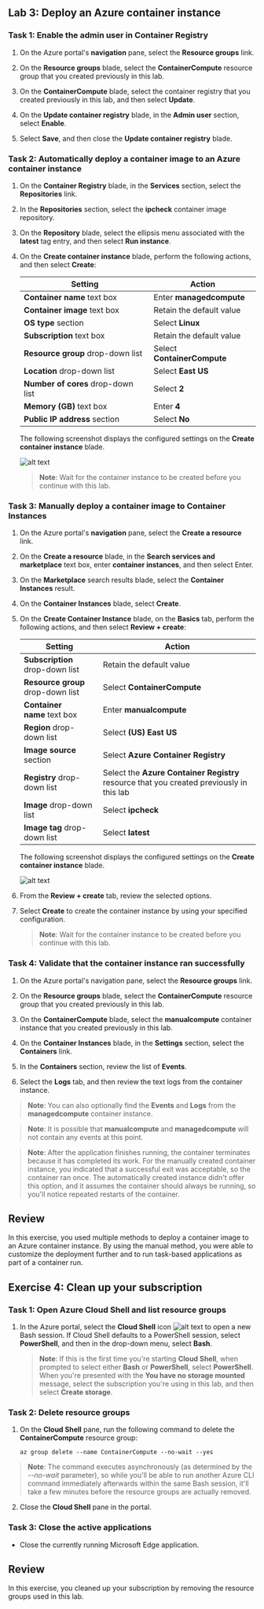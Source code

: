 ## Lab 3: Deploy an Azure container instance

### Task 1: Enable the admin user in Container Registry

1.  On the Azure portal's **navigation** pane, select the **Resource groups** link.

2.  On the **Resource groups** blade, select the **ContainerCompute** resource group that you created previously in this lab.

3.  On the **ContainerCompute** blade, select the container registry that you created previously in this lab, and then select **Update**.

4.  On the **Update container registry** blade, in the **Admin user** section, select **Enable**.

5.  Select **Save**, and then close the **Update container registry** blade.

### Task 2: Automatically deploy a container image to an Azure container instance

1.  On the **Container Registry** blade, in the **Services** section, select the **Repositories** link.

2.  In the **Repositories** section, select the **ipcheck** container image repository.

3.  On the **Repository** blade, select the ellipsis menu associated with the **latest** tag entry, and then select **Run instance**.

4.  On the **Create container instance** blade, perform the following actions, and then select **Create**:

    | Setting | Action |
    | -- | -- |
    | **Container name** text box | Enter **managedcompute** |
    | **Container image** text box | Retain the default value |
    | **OS type** section | Select **Linux** |
    | **Subscription** text box | Retain the default value |
    | **Resource group** drop-down list | Select **ContainerCompute** |
    | **Location** drop-down list | Select **East US** |
    | **Number of cores** drop-down list | Select **2** |
    | **Memory (GB)** text box | Enter **4** |
    | **Public IP address** section | Select **No** |

    The following screenshot displays the configured settings on the **Create container instance** blade.
    
    ![alt text](images/l05_create_container_instance.png)

    > **Note**: Wait for the container instance to be created before you continue with this lab.

### Task 3: Manually deploy a container image to Container Instances

1.  On the Azure portal's **navigation** pane, select the **Create a resource** link.

2.  On the **Create a resource** blade, in the **Search services and marketplace** text box, enter **container instances**, and then select Enter.

3.  On the **Marketplace** search results blade, select the **Container Instances** result.

4.  On the **Container Instances** blade, select **Create**.

5.  On the **Create Container Instance** blade, on the **Basics** tab, perform the following actions, and then select **Review + create**:

       | Setting | Action |
       | -- | -- |
       | **Subscription** drop-down list | Retain the default value |
       | **Resource group** drop-down list | Select **ContainerCompute** |
       | **Container name** text box | Enter **manualcompute** |
       | **Region** drop-down list | Select **(US) East US** |
       | **Image source** section | Select **Azure Container Registry** |
       | **Registry** drop-down list | Select the **Azure Container Registry** resource that you created previously in this lab |
       | **Image** drop-down list | Select **ipcheck** |
       | **Image tag** drop-down list | Select **latest** |

       The following screenshot displays the configured settings on the **Create container instance** blade.

     ![alt text](images/l05_create_container_instance_manual.png)
 
6.  From the **Review + create** tab, review the selected options.

7.  Select **Create** to create the container instance by using your specified configuration.  

    > **Note**: Wait for the container instance to be created before you continue with this lab.

### Task 4: Validate that the container instance ran successfully

1.  On the Azure portal's navigation pane, select the **Resource groups** link.

2.  On the **Resource groups** blade, select the **ContainerCompute** resource group that you created previously in this lab.

3.  On the **ContainerCompute** blade, select the **manualcompute** container instance that you created previously in this lab.

4.  On the **Container Instances** blade, in the **Settings** section, select the **Containers** link.

5.  In the **Containers** section, review the list of **Events**.

6.  Select the **Logs** tab, and then review the text logs from the container instance.

> **Note**: You can also optionally find the **Events** and **Logs** from the **managedcompute** container instance.

> **Note**: It is possible that **manualcompute** and **managedcompute** will not contain any events at this point.

> **Note**: After the application finishes running, the container terminates because it has completed its work. For the manually created container instance, you indicated that a successful exit was acceptable, so the container ran once. The automatically created instance didn't offer this option, and it assumes the container should always be running, so you'll notice repeated restarts of the container.

## Review

In this exercise, you used multiple methods to deploy a container image to an Azure container instance. By using the manual method, you were able to customize the deployment further and to run task-based applications as part of a container run.

## Exercise 4: Clean up your subscription

### Task 1: Open Azure Cloud Shell and list resource groups

1.  In the Azure portal, select the **Cloud Shell** icon ![alt text](images/az204_lab_CloudShell.png) to open a new Bash session. If Cloud Shell defaults to a PowerShell session, select **PowerShell**, and then in the drop-down menu, select **Bash**.

    > **Note**: If this is the first time you're starting **Cloud Shell**, when prompted to select either **Bash** or **PowerShell**, select **PowerShell**. When you're presented with the **You have no storage mounted** message, select the subscription you're using in this lab, and then select **Create storage**.

### Task 2: Delete resource groups

1.  On the **Cloud Shell** pane, run the following command to delete the **ContainerCompute** resource group:

    ```
    az group delete --name ContainerCompute --no-wait --yes
    ```

   > **Note**: The command executes asynchronously (as determined by the *--no-wait* parameter), so while you'll be able to run another Azure CLI command immediately afterwards within the same Bash session, it'll take a few minutes before the resource groups are actually removed.

2. Close the **Cloud Shell** pane in the portal.

### Task 3: Close the active applications

-   Close the currently running Microsoft Edge application.

## Review

In this exercise, you cleaned up your subscription by removing the resource groups used in this lab.
